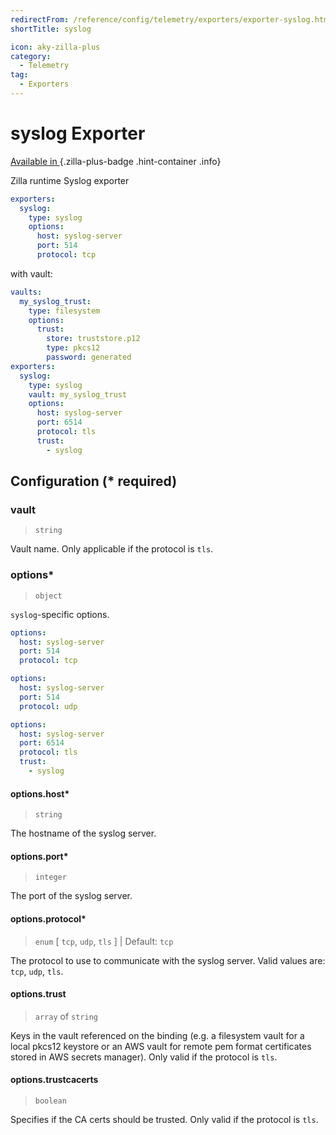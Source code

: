 ```yaml
---
redirectFrom: /reference/config/telemetry/exporters/exporter-syslog.html
shortTitle: syslog

icon: aky-zilla-plus
category:
  - Telemetry
tag:
  - Exporters
---
```


# syslog Exporter

[Available in <ZillaPlus/>](https://www.aklivity.io/products/zilla-plus)
{.zilla-plus-badge .hint-container .info}

Zilla runtime Syslog exporter

```yaml {3}
exporters:
  syslog:
    type: syslog
    options:
      host: syslog-server
      port: 514
      protocol: tcp
```

with vault:

```yaml {11}
vaults:
  my_syslog_trust:
    type: filesystem
    options:
      trust:
        store: truststore.p12
        type: pkcs12
        password: generated
exporters:
  syslog:
    type: syslog
    vault: my_syslog_trust
    options:
      host: syslog-server
      port: 6514
      protocol: tls
      trust:
        - syslog
```

## Configuration (\* required)

### vault

> `string`

Vault name. Only applicable if the protocol is `tls`.

### options*

> `object`

`syslog`-specific options.

```yaml {4}
options:
  host: syslog-server
  port: 514
  protocol: tcp
```

```yaml {4}
options:
  host: syslog-server
  port: 514
  protocol: udp
```

```yaml {4}
options:
  host: syslog-server
  port: 6514
  protocol: tls
  trust:
    - syslog
```

#### options.host*

> `string`

The hostname of the syslog server.

#### options.port*

> `integer`

The port of the syslog server.

#### options.protocol*

> `enum` [ `tcp`, `udp`, `tls` ] | Default: `tcp`

The protocol to use to communicate with the syslog server. Valid values are: `tcp`, `udp`, `tls`.

#### options.trust

> `array` of `string`

Keys in the vault referenced on the binding (e.g. a filesystem vault for a local pkcs12 keystore
or an AWS vault for remote pem format certificates stored in AWS secrets manager). Only valid if the protocol is `tls`.

#### options.trustcacerts

> `boolean`

Specifies if the CA certs should be trusted. Only valid if the protocol is `tls`.
